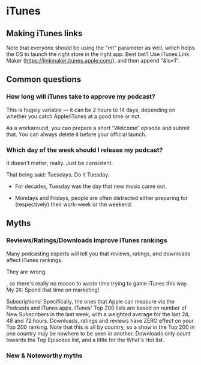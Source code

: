 # iTunes

## Making iTunes links

Note that everyone should be using the "mt" parameter as well, which helps the OS to launch the right store in the right app. Best bet? Use iTunes Link Maker \([https:\/\/linkmaker.itunes.apple.com\/](https://l.facebook.com/l.php?u=https%3A%2F%2Flinkmaker.itunes.apple.com%2F&h=EAQGEiFT3)\), and then append "&ls=1".

## Common questions

### How long will iTunes take to approve my podcast?

This is hugely variable — it can be 2 hours to 14 days, depending on whether you catch Apple/iTunes at a good time or not.

As a workaround, you can prepare a short “Welcome” episode and submit that. You can always delete it before your official launch.

### Which day of the week should I release my podcast?

It doesn't matter, really. Just be consistent.

That being said: Tuesdays. Do it Tuesday.

* For decades, Tuesday was the day that new music came out.

* Mondays and Fridays, people are often distracted either preparing for (respectively) their work-week or the weekend.


## Myths

### Reviews/Ratings/Downloads improve iTunes rankings

Many podcasting experts will tell you that reviews, ratings, and downloads affect iTunes rankings.






They are wrong.


, so there's really no reason to waste time trying to game iTunes this way. My 2¢: Spend that time on marketing!

Subscriptions! Specifically, the ones that Apple can measure via the Podcasts and iTunes apps. iTunes' Top 200 lists are based on number of New Subscribers in the last week, with a weighted average for the last 24, 48 and 72 hours. Downloads, ratings and reviews have ZERO effect on your Top 200 ranking. Note that this is all by country, so a show in the Top 200 in one country may be nowhere to be seen in another. Downloads only count towards the Top Episodes list, and a little for the What's Hot list.

### New & Noteworthy myths


